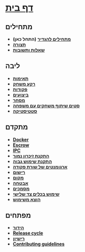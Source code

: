 # **[דף בית](https://github.com/JustArchi/ArchiSteamFarm/wiki/Home)**

## מתחילים

* **[מתחילים להגדיר](https://github.com/JustArchi/ArchiSteamFarm/wiki/Setting-up)** **(התחל כאן)**
* **[תצורה](https://github.com/JustArchi/ArchiSteamFarm/wiki/Configuration)**
* **[שאלות ותשובות](https://github.com/JustArchi/ArchiSteamFarm/wiki/FAQ)**

## ליבה

* **[תאימות](https://github.com/JustArchi/ArchiSteamFarm/wiki/Compatibility)**
* **[רקע משחק](https://github.com/JustArchi/ArchiSteamFarm/wiki/Background-games-redeemer)**
* **[פקודות](https://github.com/JustArchi/ArchiSteamFarm/wiki/Commands)**
* **[ביצועים](https://github.com/JustArchi/ArchiSteamFarm/wiki/Performance)**
* **[מסחר](https://github.com/JustArchi/ArchiSteamFarm/wiki/Trading)**
* **[סטים שיתוף משחקים עם משפחה](https://github.com/JustArchi/ArchiSteamFarm/wiki/Steam-Family-Sharing)**
* **[סטטיסטיקה](https://github.com/JustArchi/ArchiSteamFarm/wiki/Statistics)**

## מתקדם

* **[Docker](https://github.com/JustArchi/ArchiSteamFarm/wiki/Docker)**
* **[Escrow](https://github.com/JustArchi/ArchiSteamFarm/wiki/Escrow)**
* **[IPC](https://github.com/JustArchi/ArchiSteamFarm/wiki/IPC)**
* **[התקנת זיכרון נמוך](https://github.com/JustArchi/ArchiSteamFarm/wiki/Low-memory-setup)**
* **[התקנת שימוש גבוה](https://github.com/JustArchi/ArchiSteamFarm/wiki/High-performance-setup)**
* **[ארגומנטים של שורת פקודה](https://github.com/JustArchi/ArchiSteamFarm/wiki/Command-line-arguments)**
* **[רישום](https://github.com/JustArchi/ArchiSteamFarm/wiki/Logging)**
* **[מקום](https://github.com/JustArchi/ArchiSteamFarm/wiki/Localization)**
* **[אבטחה](https://github.com/JustArchi/ArchiSteamFarm/wiki/Security)**
* **[מסמכים](https://github.com/JustArchi/ArchiSteamFarm/wiki/Documentation)**
* **[שימוש בכלים צד שלישי](https://github.com/JustArchi/ArchiSteamFarm/wiki/Third-party-tools)**
* **[הוצא משימוש](https://github.com/JustArchi/ArchiSteamFarm/wiki/Deprecation)**

## מפתחים

* **[הידור](https://github.com/JustArchi/ArchiSteamFarm/wiki/Compilation)**
* **[Release cycle](https://github.com/JustArchi/ArchiSteamFarm/wiki/Release-cycle)**
* **[רישיון](https://github.com/JustArchi/ArchiSteamFarm/wiki/License)**
* **[Contributing guidelines](https://github.com/JustArchi/ArchiSteamFarm/blob/master/.github/CONTRIBUTING.md)**